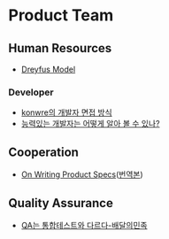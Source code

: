 # Product Team

## Human Resources
- [Dreyfus Model](http://blog.lastmind.io/archives/593)
### Developer
- [konwre의 개발자 면접 방식](http://blog.kivol.net/post/138587457933/%EC%9A%B0%EB%A6%AC-%ED%9A%8C%EC%82%AC%EC%9D%98-%EA%B0%9C%EB%B0%9C%EC%9E%90-%EC%9D%B8%ED%84%B0%EB%B7%B0)
- [능력있는 개발자는 어떻게 알아 볼 수 있나?](https://docs.google.com/document/d/1_phA5XUszSmN7Ta-QHs4DxRz9_iu8YlhxpVjSGEbWcg/edit#)

## Cooperation
- [On Writing Product Specs](https://goberoi.com/on-writing-product-specs-5ca697b992fd)([번역본](https://webuildproduct.com/%EC%8A%A4%ED%8E%99-%EB%AC%B8%EC%84%9C-%EC%9E%91%EC%84%B1%EC%97%90-%EA%B4%80%ED%95%98%EC%97%AC-ee61a1fc294f))

## Quality Assurance
- [QA는 통합테스트와 다르다-배달의민족](http://woowabros.github.io/woowabros/2017/07/23/QA-not-integrationTest.html)
